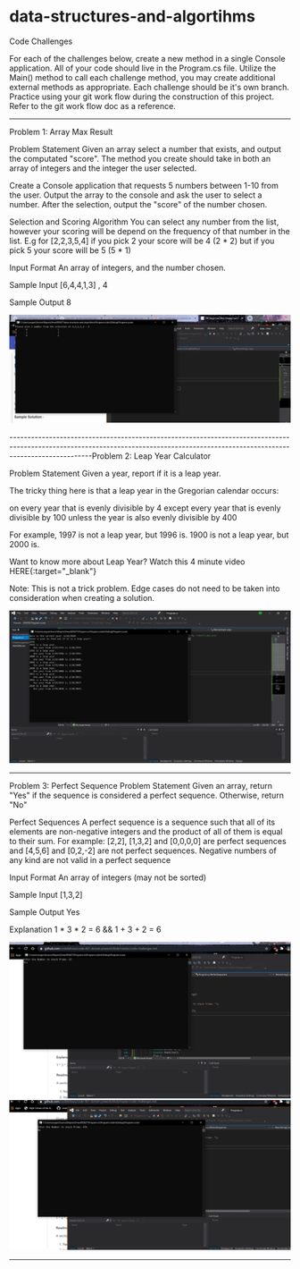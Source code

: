# data-structures-and-algortihms
Code Challenges


For each of the challenges below, create a new method in a single Console application. 
All of your code should live in the Program.cs file. 
Utilize the Main() method to call each challenge method, you may create additional external methods as appropriate.
Each challenge should be it's own branch. 
Practice using your git work flow during the construction of this project. 
Refer to the git work flow doc as a reference.


-----------------------------------------------------------------------------------------------------------------------------------------------------------------------------------





Problem 1: Array Max Result

Problem Statement
Given an array select a number that exists, and output the computated "score". 
The method you create should take in both an array of integers and the integer the user selected.

Create a Console application that requests 5 numbers between 1-10 from the user. Output the array to the console and ask the user to select a number. After the selection, output the "score" of the number chosen.

Selection and Scoring Algorithm
You can select any number from the list, however your scoring will be depend on the frequency of that number in the list. E.g for [2,2,3,5,4] if you pick 2 your score will be 4 (2 * 2) but if you pick 5 your score will be 5 (5 * 1)

Input Format
An array of integers, and the number chosen.

Sample Input
[6,4,4,1,3] , 4

Sample Output
8




![Array Max Results](./images/ArrayMaxResult.PNG)




-----------------------------------------------------------------------------------------------------------------------------------------------------------------------------------Problem 2: Leap Year Calculator



Problem Statement
Given a year, report if it is a leap year.

The tricky thing here is that a leap year in the Gregorian calendar occurs:

on every year that is evenly divisible by 4
  except every year that is evenly divisible by 100
    unless the year is also evenly divisible by 400

For example, 1997 is not a leap year, but 1996 is. 1900 is not a leap year, but 2000 is.

Want to know more about Leap Year? Watch this 4 minute video HERE{:target="_blank"}

Note: This is not a trick problem. Edge cases do not need to be taken into consideration when creating a solution.




![Leap Year Assignment](./images/LeapYearAssignment.PNG)


-----------------------------------------------------------------------------------------------------------------------------------------------------------------------------------




Problem 3: Perfect Sequence
Problem Statement
Given an array, return "Yes" if the sequence is considered a perfect sequence. Otherwise, return "No"

Perfect Sequences
A perfect sequence is a sequence such that all of its elements are non-negative integers and the product of all of them is equal to their sum. For example: [2,2], [1,3,2] and [0,0,0,0] are perfect sequences and [4,5,6] and [0,2,-2] are not perfect sequences. Negative numbers of any kind are not valid in a perfect sequence

Input Format
An array of integers (may not be sorted)

Sample Input
[1,3,2]

Sample Output
Yes

Explanation
1 * 3 * 2 = 6 && 1 + 3 + 2 = 6




![Perfect Sequence: Yes!](./images/PerfectSequenceYes.PNG)
![Perfect Sequence: No!](./images/PerfectSequenceNo.PNG)


-----------------------------------------------------------------------------------------------------------------------------------------------------------------------------------


